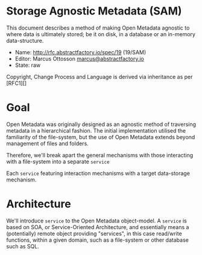 # Storage Agnostic Metadata (SAM)

This document describes a method of making Open Metadata agnostic to where data is ultimately stored; be it on disk, in a database or an in-memory data-structure.

* Name: http://rfc.abstractfactory.io/spec/19 (19/SAM)
* Editor: Marcus Ottosson <marcus@abstractfactory.io>
* State: raw

Copyright, Change Process and Language is derived via inheritance as per [RFC1][]

# Goal

Open Metadata was originally designed as an agnostic method of traversing metadata in a hierarchical fashion. The initial implementation utilised the familiarity of the file-system, but the use of Open Metadata extends beyond management of files and folders.

Therefore, we'll break apart the general mechanisms with those interacting with a file-system into a separate `service`

Each `service` featuring interaction mechanisms with a target data-storage mechanism.

# Architecture

We'll introduce `service` to the Open Metadata object-model. A `service` is based on SOA, or Service-Oriented Architecture, and essentially means a (potentially) remote object providing "services", in this case read/write functions, within a given domain, such as a file-system or other database such as SQL.
